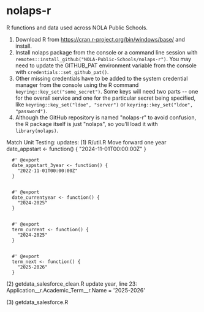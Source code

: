 # nolaps-r
R functions and data used across NOLA Public Schools.

1. Download R from https://cran.r-project.org/bin/windows/base/ and install.
1. Install nolaps package from the console or a command line session with `remotes::install_github("NOLA-Public-Schools/nolaps-r")`. You may need to update the GITHUB_PAT environment variable from the console with `credentials::set_github_pat()`.
1. Other missing credentials have to be added to the system credential manager from the console using the R command `keyring::key_set("some_secret")`. Some keys will need two parts -- one for the overall service and one for the particular secret being specified, like `keyring::key_set("ldoe", "server")` or `keyring::key_set("ldoe", "password")`.
1. Although the GitHub repository is named "nolaps-r" to avoid confusion, the R package itself is just "nolaps", so you'll load it with `library(nolaps)`.


Match Unit Testing:
updates:
(1) R/util.R
Move forward one year
      date_appstart <- function() {
        "2024-11-01T00:00:00Z"
      }
      
      
      #' @export
      date_appstart_3year <- function() {
        "2022-11-01T00:00:00Z"
      }
      
      
      #' @export
      date_currentyear <- function() {
        "2024-2025"
      }
      
      
      #' @export
      term_current <- function() {
        "2024-2025"
      }
      
      
      #' @export
      term_next <- function() {
        "2025-2026"
      }

 
 


(2) getdata_salesforce_clean.R
update year, line 23: Application__r.Academic_Term__r.Name = '2025-2026'

(3) getdata_salesforce.R

